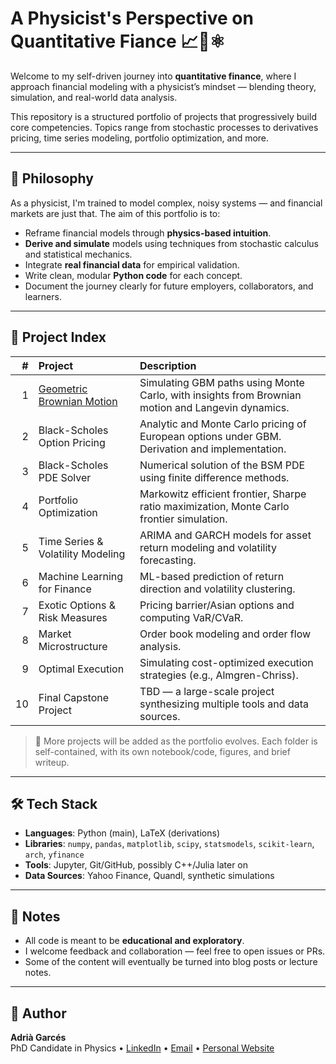 # A Physicist's Perspective on Quantitative Fiance 📈🧠⚛️

Welcome to my self-driven journey into **quantitative finance**, where I approach financial modeling with a physicist’s mindset — blending theory, simulation, and real-world data analysis.

This repository is a structured portfolio of projects that progressively build core competencies. Topics range from stochastic processes to derivatives pricing, time series modeling, portfolio optimization, and more.

---

## 🌌 Philosophy

As a physicist, I'm trained to model complex, noisy systems — and financial markets are just that. The aim of this portfolio is to:

- Reframe financial models through **physics-based intuition**.
- **Derive and simulate** models using techniques from stochastic calculus and statistical mechanics.
- Integrate **real financial data** for empirical validation.
- Write clean, modular **Python code** for each concept.
- Document the journey clearly for future employers, collaborators, and learners.

---

## 📁 Project Index

| # | Project | Description |
|--:|:--------|:------------|
| 1 | [Geometric Brownian Motion](./1_Geometrical_Brownian_Motion) | Simulating GBM paths using Monte Carlo, with insights from Brownian motion and Langevin dynamics. |
| 2 | Black-Scholes Option Pricing | Analytic and Monte Carlo pricing of European options under GBM. Derivation and implementation. |
| 3 | Black-Scholes PDE Solver | Numerical solution of the BSM PDE using finite difference methods. |
| 4 | Portfolio Optimization | Markowitz efficient frontier, Sharpe ratio maximization, Monte Carlo frontier simulation. |
| 5 | Time Series & Volatility Modeling | ARIMA and GARCH models for asset return modeling and volatility forecasting. |
| 6 | Machine Learning for Finance | ML-based prediction of return direction and volatility clustering. |
| 7 | Exotic Options & Risk Measures | Pricing barrier/Asian options and computing VaR/CVaR. |
| 8 | Market Microstructure | Order book modeling and order flow analysis. |
| 9 | Optimal Execution | Simulating cost-optimized execution strategies (e.g., Almgren-Chriss). |
| 10 | Final Capstone Project | TBD — a large-scale project synthesizing multiple tools and data sources. |

> 🚧 More projects will be added as the portfolio evolves. Each folder is self-contained, with its own notebook/code, figures, and brief writeup.

---

## 🛠️ Tech Stack

- **Languages**: Python (main), LaTeX (derivations)
- **Libraries**: `numpy`, `pandas`, `matplotlib`, `scipy`, `statsmodels`, `scikit-learn`, `arch`, `yfinance`
- **Tools**: Jupyter, Git/GitHub, possibly C++/Julia later on
- **Data Sources**: Yahoo Finance, Quandl, synthetic simulations

---

## 📌 Notes

- All code is meant to be **educational and exploratory**.
- I welcome feedback and collaboration — feel free to open issues or PRs.
- Some of the content will eventually be turned into blog posts or lecture notes.

---

## 🔗 Author

**Adrià Garcés**  
PhD Candidate in Physics 
• [LinkedIn](https://www.linkedin.com/in/adri%C3%A0-garc%C3%A9s-ortiz-349544153/) 
• [Email](adria.garces@gmail.com) 
• [Personal Website](https://ad1grzs.github.io/adriagarces.github.io/)



